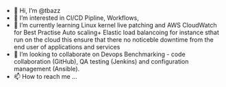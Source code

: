 - 👋 Hi, I’m @tbazz
- 👀 I’m interested in CI/CD Pipline, Workflows,
- 🌱 I’m currently learning Linux kernel live patching and AWS CloudWatch for Best Practise Auto scaling+ Elastic load balancoing for instance sthat run on the cloud this ensure that there no noticeble downtime from the end user of applications and services
- 💞️ I’m looking to collaborate on Devops Benchmarking - code collaboration (GitHub), QA testing (Jenkins) and configuration management (Ansible).
- 📫 How to reach me ...

<!---
tbazz/tbazz is a ✨ special ✨ repository because its `README.md` (this file) appears on your GitHub profile.
You can click the Preview link to take a look at your changes.
--->

